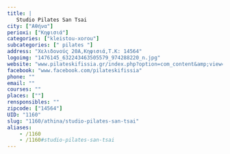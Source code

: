 ```yaml
---
title: |
   Studio Pilates San Tsai
city: ["Αθήνα"]
perioxi: ["Κηφισιά"]
categories: ["kleistou-xorou"]
subcategories: [" pilates "]
address: "Χελιδονούς 20Α,Κηφισιά,Τ.Κ: 14564"
logoimg: "1476145_632243463505579_974288220_n.jpg"
website: "www.pilateskifissia.gr/index.php?option=com_content&amp;view=frontpage&amp;Itemid=1"
facebook: "www.facebook.com/pilateskifissia"
phone: ""
email: ""
courses: ""
places: [""]
rensponsibles: ""
zipcode: ["14564"]
UID: "1160"
slug: "1160/athina/studio-pilates-san-tsai"
aliases:
    - /1160
    - /1160#studio-pilates-san-tsai
---
```


